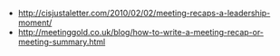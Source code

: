 * http://cisjustaletter.com/2010/02/02/meeting-recaps-a-leadership-moment/
* http://meetinggold.co.uk/blog/how-to-write-a-meeting-recap-or-meeting-summary.html
